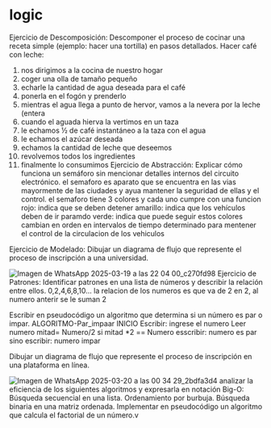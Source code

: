 # logic
Ejercicio de Descomposición: Descomponer el proceso de cocinar una receta simple (ejemplo: hacer una tortilla) en pasos detallados.
Hacer café con leche:
1) nos dirigimos a la cocina de nuestro hogar 
2) coger una olla de tamaño pequeño 
3) echarle la cantidad de agua deseada para el café 
4) ponerla en el fogón y prenderlo 
5) mientras el agua llega a punto de hervor, vamos a la nevera por la leche (entera
6) cuando el aguada hierva la vertimos en un taza 
7) le echamos ½ de café instantáneo a la taza con el agua
8) le echamos el azúcar deseada 
9) echamos la cantidad de leche que deseemos 
10) revolvemos todos los ingredientes 
11) finalmente lo consumimos
Ejercicio de Abstracción: Explicar cómo funciona un semáforo sin mencionar detalles internos del circuito electrónico.
el semaforo es aparato que se encuentra en las vias mayormente de las ciudades y ayua mantener la seguridad de ellas y el control. el semaforo tiene 3 colores y cada uno cumpre con una funcion
rojo: indica que se deben detener
amarillo: indica que los vehículos deben de ir paramdo
verde: indica que puede seguir
estos colores cambian en orden en intervalos de tiempo determinado para mentener el control de la circulacion de los vehiculos 

Ejercicio de Modelado: Dibujar un diagrama de flujo que represente el proceso de inscripción a una universidad.

![Imagen de WhatsApp 2025-03-19 a las 22 04 00_c270fd98](https://github.com/user-attachments/assets/f2257b13-1ee2-400f-91b3-f7f9bb9e542b)
Ejercicio de Patrones: Identificar patrones en una lista de números y describir la relación entre ellos.
0,2,4,6,8,10...
la relacion de los numeros es que va de 2 en 2, al numero anterir se le suman 2

Escribir en pseudocódigo un algoritmo que determina si un número es par o impar.
ALGORITMO-Par_impaar
INICIO
  Escribir: ingrese el numero
  Leer numero 
  mitad= Numero/2
  si mitad *2 == Numero
  esscribir: numero es par
  sino
  escribir:  numero impar
  
Dibujar un diagrama de flujo que represente el proceso de inscripción en una plataforma en línea.

![Imagen de WhatsApp 2025-03-20 a las 00 34 29_2bdfa3d4](https://github.com/user-attachments/assets/9abe7759-db06-495d-912f-01cad989d300)
analizar la eficiencia de los siguientes algoritmos y expresarla en notación Big-O:
Búsqueda secuencial en una lista.
Ordenamiento por burbuja.
Búsqueda binaria en una matriz ordenada.
Implementar en pseudocódigo un algoritmo que calcula el factorial de un número.v
